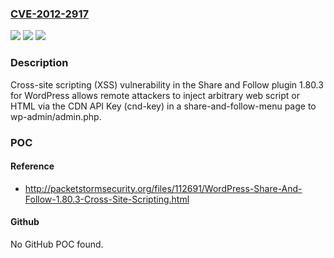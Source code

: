 ### [CVE-2012-2917](https://cve.mitre.org/cgi-bin/cvename.cgi?name=CVE-2012-2917)
![](https://img.shields.io/static/v1?label=Product&message=n%2Fa&color=blue)
![](https://img.shields.io/static/v1?label=Version&message=n%2Fa&color=blue)
![](https://img.shields.io/static/v1?label=Vulnerability&message=n%2Fa&color=brighgreen)

### Description

Cross-site scripting (XSS) vulnerability in the Share and Follow plugin 1.80.3 for WordPress allows remote attackers to inject arbitrary web script or HTML via the CDN API Key (cnd-key) in a share-and-follow-menu page to wp-admin/admin.php.

### POC

#### Reference
- http://packetstormsecurity.org/files/112691/WordPress-Share-And-Follow-1.80.3-Cross-Site-Scripting.html

#### Github
No GitHub POC found.

